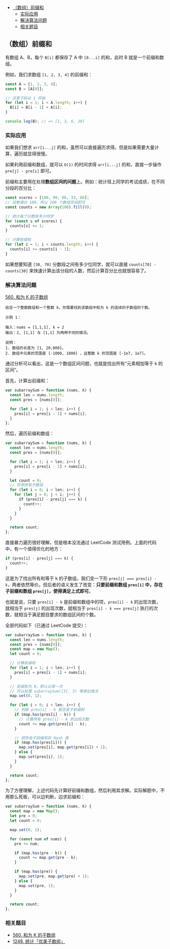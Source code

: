 - [（数组）前缀和](#数组前缀和)
  - [实际应用](#实际应用)
  - [解决算法问题](#解决算法问题)
  - [相关题目](#相关题目)

## （数组）前缀和

有数组 A、B，每个 `B[i]` 都保存了 A 中 `[0...i]` 的和，此时 B 就是一个前缀和数组。

例如，我们求数组 `[1, 2, 3, 4]` 的前缀和：

```js
const A = [1, 2, 3, 4];
const B = [A[0]];

// 注意下标从 1 开始
for (let i = 1; i < A.length; i++) {
  B[i] = B[i - 1] + A[i];
}

console.log(B); // => [1, 3, 6, 10]
```

### 实际应用

如果我们想求 `arr[i...j]` 的和，虽然可以直接遍历求得。但是如果需要大量计算，遍历就显得很慢。

如果利用前缀和数组，就可以 `O(1)` 的时间求得 `arr[i...j]` 的和，直接一步操作 `pre[j] - pre[i]` 即可。

前缀和主要用在处理**数组区间的问题**上。例如：统计班上同学的考试成绩，在不同分段的百分比：

```js
const scores = [100, 99, 66, 33, 66];
// 试卷满分 100，所以 100 个数组空间即可
const counts = new Array(100).fill(0);

// 统计每个分数有多少同学
for (const s of scores) {
  counts[s] += 1;
}

// 计算前缀和
for (let i = 1; i < counts.length; i++) {
  counts[i] += counts[i - 1];
}
```

如果想要知道 `[30, 70]` 分数段之间有多少位同学，就可以直接 `counts[70] - counts[30]` 来快速计算出该分段的人数，然后计算百分比也就很容易了。

### 解决算法问题

[560. 和为 K 的子数组](https://leetcode-cn.com/problems/subarray-sum-equals-k/)

```
给定一个整数数组和一个整数 k，你需要找到该数组中和为 k 的连续的子数组的个数。

示例 1：

输入：nums = [1,1,1], k = 2
输出：2, [1,1] 与 [1,1] 为两种不同的情况。

说明：
1. 数组的长度为 [1, 20,000]。
2. 数组中元素的范围是 [-1000, 1000] ，且整数 k 的范围是 [-1e7, 1e7]。
```

通过分析可以看出，这是一个数组区间问题，也就是找出所有“元素相加等于 k 的区间”。

首先，计算出前缀和：

```js
var subarraySum = function (nums, k) {
  const len = nums.length;
  const pres = [nums[0]];

  for (let i = 1; i < len; i++) {
    pres[i] = pres[i - 1] + nums[i];
  }
};
```

然后，遍历前缀和数组：

```js
var subarraySum = function (nums, k) {
  const len = nums.length;
  const pres = [nums[0]];

  for (let i = 1; i < len; i++) {
    pres[i] = pres[i - 1] + nums[i];
  }

  let count = 0;
  // 穷举所有子数组
  for (let i = 0; i < len; i++) {
    for (let j = 0; j < i; j++) {
      if (pres[i] - pres[j] === k) {
        count++;
      }
    }
  }

  return count;
};
```

直接暴力遍历很好理解，但是根本没法通过 LeetCode 测试用例。上面的代码中，有一个值得优化的地方：

```js
if (pres[i] - pres[j] === k) {
  count++;
}
```

这是为了找出所有和等于 k 的子数组，我们变一下形 `pres[j] === pres[i] - k`，两者依然等价。但后者的语义发生了改变：**只要前缀和数组 `pres[i]` 中，存在子前缀和数组 `pres[j]`，使得满足上式即可**。

也就是说，只要 `pres[i] - k` 是前缀和数组中的项，`pres[i] - k` 的出现次数，就相当于 `pres[j]` 的出现次数，就相当于 `pres[i] - k === pres[j]` 执行的次数，就相当于满足题目要求的数组区间的个数。

全部代码如下（已通过 LeetCode 提交）：

```js
var subarraySum = function (nums, k) {
  const len = nums.length;
  const pres = [nums[0]];
  const map = new Map();
  let count = 0;

  // 计算前缀和
  for (let i = 1; i < len; i++) {
    pres[i] = pres[i - 1] + nums[i];
  }

  // 前缀和为 0，默认记录一次
  // 可以处理 subarraySum([3], 3) 等类似情况
  map.set(0, 1);

  for (let i = 0; i < len; i++) {
    // 判断 pres[i] - k 是否是子前缀和
    if (map.has(pres[i] - k)) {
      // 计算所有 pres[i] - k 的出现次数
      count += map.get(pres[i] - k);
    }

    // 把所有子前缀和存 Hash 表
    if (map.has(pres[i])) {
      map.set(pres[i], map.get(pres[i]) + 1);
    } else {
      map.set(pres[i], 1);
    }
  }

  return count;
};
```

为了方便理解，上述代码先计算好前缀和数组，然后利用其求解。实际解题中，不用那么死板，可以边判断，边求前缀和：

```js
var subarraySum = function (nums, k) {
  const map = new Map();
  let pre = 0;
  let count = 0;

  map.set(0, 1);

  for (const num of nums) {
    pre += num;

    if (map.has(pre - k)) {
      count += map.get(pre - k);
    }

    if (map.has(pre)) {
      map.set(pre, map.get(pre) + 1);
    } else {
      map.set(pre, 1);
    }
  }

  return count;
};
```

### 相关题目

- [560. 和为 K 的子数组](https://leetcode-cn.com/problems/subarray-sum-equals-k/)
- [1248. 统计「优美子数组」](https://leetcode-cn.com/problems/count-number-of-nice-subarrays/)
